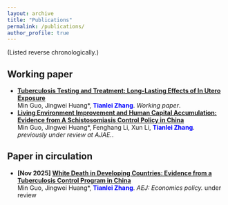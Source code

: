 ```yaml
---
layout: archive
title: "Publications"
permalink: /publications/
author_profile: true
---
```


<!-- Check my [Google Scholar profile](https://scholar.google.com/citations?user=gkG4z3IAAAAJ) for more information! -->

(Listed reverse chronologically.)

## Working paper
*   **[Tuberculosis Testing and Treatment: Long-Lasting Effects of In Utero Exposure](https://ynbsztl.github.io/publications/)**  
    Min Guo, Jingwei Huang\*, **<font color="blue">Tianlei Zhang</font>**.
    *Working paper*.
*   **[Living Environment Improvement and Human Capital Accumulation: Evidence from A Schistosomiasis Control Policy in China](https://ynbsztl.github.io/publications/)**  
    Min Guo, Jingwei Huang\*, Fenghang Li, Xun Li, **<font color="blue">Tianlei Zhang</font>**.
    *previously under review at AJAE.*.


## Paper in circulation
*   **\[Nov 2025\] [White Death in Developing Countries: Evidence from a Tuberculosis Control Program in China](https://ynbsztl.github.io/publications/)**  
    Min Guo, Jingwei Huang\*, **<font color="blue">Tianlei Zhang</font>**. *AEJ: Economics policy.* under review
    <!-- Accepted to *the Annual Conference of the ACM Special Interest Group on Performance Evaluation*, 2025. -->
